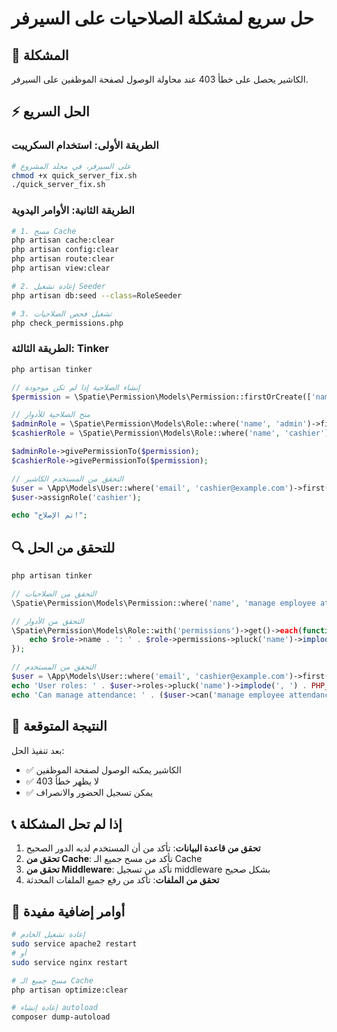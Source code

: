 # حل سريع لمشكلة الصلاحيات على السيرفر

## 🚨 المشكلة
الكاشير يحصل على خطأ 403 عند محاولة الوصول لصفحة الموظفين على السيرفر.

## ⚡ الحل السريع

### الطريقة الأولى: استخدام السكريبت
```bash
# على السيرفر، في مجلد المشروع
chmod +x quick_server_fix.sh
./quick_server_fix.sh
```

### الطريقة الثانية: الأوامر اليدوية
```bash
# 1. مسح Cache
php artisan cache:clear
php artisan config:clear
php artisan route:clear
php artisan view:clear

# 2. إعادة تشغيل Seeder
php artisan db:seed --class=RoleSeeder

# 3. تشغيل فحص الصلاحيات
php check_permissions.php
```

### الطريقة الثالثة: Tinker
```bash
php artisan tinker
```

```php
// إنشاء الصلاحية إذا لم تكن موجودة
$permission = \Spatie\Permission\Models\Permission::firstOrCreate(['name' => 'manage employee attendance']);

// منح الصلاحية للأدوار
$adminRole = \Spatie\Permission\Models\Role::where('name', 'admin')->first();
$cashierRole = \Spatie\Permission\Models\Role::where('name', 'cashier')->first();

$adminRole->givePermissionTo($permission);
$cashierRole->givePermissionTo($permission);

// التحقق من المستخدم الكاشير
$user = \App\Models\User::where('email', 'cashier@example.com')->first(); // استبدل بالبريد الصحيح
$user->assignRole('cashier');

echo "تم الإصلاح!";
```

## 🔍 للتحقق من الحل

```bash
php artisan tinker
```

```php
// التحقق من الصلاحيات
\Spatie\Permission\Models\Permission::where('name', 'manage employee attendance')->first();

// التحقق من الأدوار
\Spatie\Permission\Models\Role::with('permissions')->get()->each(function($role) {
    echo $role->name . ': ' . $role->permissions->pluck('name')->implode(', ') . PHP_EOL;
});

// التحقق من المستخدم
$user = \App\Models\User::where('email', 'cashier@example.com')->first();
echo 'User roles: ' . $user->roles->pluck('name')->implode(', ') . PHP_EOL;
echo 'Can manage attendance: ' . ($user->can('manage employee attendance') ? 'Yes' : 'No') . PHP_EOL;
```

## 🎯 النتيجة المتوقعة

بعد تنفيذ الحل:
- ✅ الكاشير يمكنه الوصول لصفحة الموظفين
- ✅ لا يظهر خطأ 403
- ✅ يمكن تسجيل الحضور والانصراف

## 📞 إذا لم تحل المشكلة

1. **تحقق من قاعدة البيانات**: تأكد من أن المستخدم لديه الدور الصحيح
2. **تحقق من Cache**: تأكد من مسح جميع الـ Cache
3. **تحقق من Middleware**: تأكد من تسجيل middleware بشكل صحيح
4. **تحقق من الملفات**: تأكد من رفع جميع الملفات المحدثة

## 🚀 أوامر إضافية مفيدة

```bash
# إعادة تشغيل الخادم
sudo service apache2 restart
# أو
sudo service nginx restart

# مسح جميع الـ Cache
php artisan optimize:clear

# إعادة إنشاء autoload
composer dump-autoload
``` 
